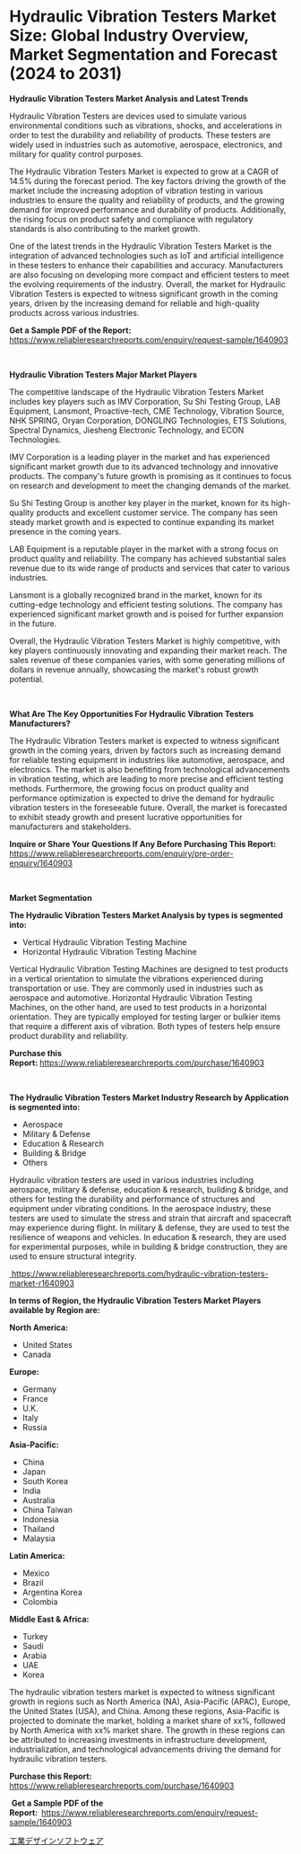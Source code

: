 <p><h1>Hydraulic Vibration Testers Market Size: Global Industry Overview, Market Segmentation and Forecast (2024 to 2031)</h1></p><p><strong>Hydraulic Vibration Testers Market Analysis and Latest Trends</strong></p>
<p><p>Hydraulic Vibration Testers are devices used to simulate various environmental conditions such as vibrations, shocks, and accelerations in order to test the durability and reliability of products. These testers are widely used in industries such as automotive, aerospace, electronics, and military for quality control purposes.</p><p>The Hydraulic Vibration Testers Market is expected to grow at a CAGR of 14.5% during the forecast period. The key factors driving the growth of the market include the increasing adoption of vibration testing in various industries to ensure the quality and reliability of products, and the growing demand for improved performance and durability of products. Additionally, the rising focus on product safety and compliance with regulatory standards is also contributing to the market growth.</p><p>One of the latest trends in the Hydraulic Vibration Testers Market is the integration of advanced technologies such as IoT and artificial intelligence in these testers to enhance their capabilities and accuracy. Manufacturers are also focusing on developing more compact and efficient testers to meet the evolving requirements of the industry. Overall, the market for Hydraulic Vibration Testers is expected to witness significant growth in the coming years, driven by the increasing demand for reliable and high-quality products across various industries.</p></p>
<p><strong>Get a Sample PDF of the Report:&nbsp;</strong> <a href="https://www.reliableresearchreports.com/enquiry/request-sample/1640903">https://www.reliableresearchreports.com/enquiry/request-sample/1640903</a></p>
<p>&nbsp;</p>
<p><strong>Hydraulic Vibration Testers Major Market Players</strong></p>
<p><p>The competitive landscape of the Hydraulic Vibration Testers Market includes key players such as IMV Corporation, Su Shi Testing Group, LAB Equipment, Lansmont, Proactive-tech, CME Technology, Vibration Source, NHK SPRING, Oryan Corporation, DONGLING Technologies, ETS Solutions, Spectral Dynamics, Jiesheng Electronic Technology, and ECON Technologies.</p><p>IMV Corporation is a leading player in the market and has experienced significant market growth due to its advanced technology and innovative products. The company's future growth is promising as it continues to focus on research and development to meet the changing demands of the market.</p><p>Su Shi Testing Group is another key player in the market, known for its high-quality products and excellent customer service. The company has seen steady market growth and is expected to continue expanding its market presence in the coming years.</p><p>LAB Equipment is a reputable player in the market with a strong focus on product quality and reliability. The company has achieved substantial sales revenue due to its wide range of products and services that cater to various industries.</p><p>Lansmont is a globally recognized brand in the market, known for its cutting-edge technology and efficient testing solutions. The company has experienced significant market growth and is poised for further expansion in the future.</p><p>Overall, the Hydraulic Vibration Testers Market is highly competitive, with key players continuously innovating and expanding their market reach. The sales revenue of these companies varies, with some generating millions of dollars in revenue annually, showcasing the market's robust growth potential.</p></p>
<p>&nbsp;</p>
<p><strong>What Are The Key Opportunities For Hydraulic Vibration Testers Manufacturers?</strong></p>
<p><p>The Hydraulic Vibration Testers market is expected to witness significant growth in the coming years, driven by factors such as increasing demand for reliable testing equipment in industries like automotive, aerospace, and electronics. The market is also benefiting from technological advancements in vibration testing, which are leading to more precise and efficient testing methods. Furthermore, the growing focus on product quality and performance optimization is expected to drive the demand for hydraulic vibration testers in the foreseeable future. Overall, the market is forecasted to exhibit steady growth and present lucrative opportunities for manufacturers and stakeholders.</p></p>
<p><strong>Inquire or Share Your Questions If Any Before Purchasing This Report:</strong> <a href="https://www.reliableresearchreports.com/enquiry/pre-order-enquiry/1640903">https://www.reliableresearchreports.com/enquiry/pre-order-enquiry/1640903</a></p>
<p>&nbsp;</p>
<p><strong>Market Segmentation</strong></p>
<p><strong>The Hydraulic Vibration Testers Market Analysis by types is segmented into:</strong></p>
<p><ul><li>Vertical Hydraulic Vibration Testing Machine</li><li>Horizontal Hydraulic Vibration Testing Machine</li></ul></p>
<p><p>Vertical Hydraulic Vibration Testing Machines are designed to test products in a vertical orientation to simulate the vibrations experienced during transportation or use. They are commonly used in industries such as aerospace and automotive. Horizontal Hydraulic Vibration Testing Machines, on the other hand, are used to test products in a horizontal orientation. They are typically employed for testing larger or bulkier items that require a different axis of vibration. Both types of testers help ensure product durability and reliability.</p></p>
<p><strong>Purchase this Report:&nbsp;</strong><a href="https://www.reliableresearchreports.com/purchase/1640903">https://www.reliableresearchreports.com/purchase/1640903</a></p>
<p>&nbsp;</p>
<p><strong>The Hydraulic Vibration Testers Market Industry Research by Application is segmented into:</strong></p>
<p><ul><li>Aerospace</li><li>Military & Defense</li><li>Education & Research</li><li>Building & Bridge</li><li>Others</li></ul></p>
<p><p>Hydraulic vibration testers are used in various industries including aerospace, military & defense, education & research, building & bridge, and others for testing the durability and performance of structures and equipment under vibrating conditions. In the aerospace industry, these testers are used to simulate the stress and strain that aircraft and spacecraft may experience during flight. In military & defense, they are used to test the resilience of weapons and vehicles. In education & research, they are used for experimental purposes, while in building & bridge construction, they are used to ensure structural integrity.</p></p>
<p><a href="https://www.reliableresearchreports.com/hydraulic-vibration-testers-market-r1640903">&nbsp;https://www.reliableresearchreports.com/hydraulic-vibration-testers-market-r1640903</a></p>
<p><strong>In terms of Region, the Hydraulic Vibration Testers Market Players available by Region are:</strong></p>
<p>
    <p> <strong> North America: </strong>
        <ul>
            <li>United States</li>
            <li>Canada</li>
        </ul>
        </p> 
    <p> <strong> Europe: </strong>
        <ul>
            <li>Germany</li>
            <li>France</li>
            <li>U.K.</li>
            <li>Italy</li>
            <li>Russia</li>
        </ul>
        </p> 
    <p> <strong> Asia-Pacific: </strong>
        <ul>
            <li>China</li>
            <li>Japan</li>
            <li>South Korea</li>
            <li>India</li>
            <li>Australia</li>
            <li>China Taiwan</li>
            <li>Indonesia</li>
            <li>Thailand</li>
            <li>Malaysia</li>
        </ul>
        </p> 
    <p> <strong> Latin America: </strong>
        <ul>
            <li>Mexico</li>
            <li>Brazil</li>
            <li>Argentina Korea</li>
            <li>Colombia</li>
        </ul>
        </p> 
    <p> <strong> Middle East & Africa: </strong>
        <ul>
            <li>Turkey</li>
            <li>Saudi</li>
            <li>Arabia</li>
            <li>UAE</li>
            <li>Korea</li>
        </ul>
    </p>
    </p>
<p><p>The hydraulic vibration testers market is expected to witness significant growth in regions such as North America (NA), Asia-Pacific (APAC), Europe, the United States (USA), and China. Among these regions, Asia-Pacific is projected to dominate the market, holding a market share of xx%, followed by North America with xx% market share. The growth in these regions can be attributed to increasing investments in infrastructure development, industrialization, and technological advancements driving the demand for hydraulic vibration testers.</p></p>
<p><strong>Purchase this Report: </strong><a href="https://www.reliableresearchreports.com/purchase/1640903">https://www.reliableresearchreports.com/purchase/1640903</a></p>
<p>&nbsp;<strong>Get a Sample PDF of the Report:&nbsp;&nbsp;</strong><a href="https://www.reliableresearchreports.com/enquiry/request-sample/1640903">https://www.reliableresearchreports.com/enquiry/request-sample/1640903</a></p>
<p><strong></strong></p>
<p><p><a href="https://github.com/lily-u-genius/Market-Research-Report-List-1/blob/main/790529237117.md">工業デザインソフトウェア</a></p></p>